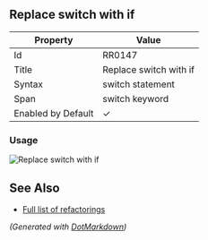 ## Replace switch with if

| Property           | Value                  |
| ------------------ | ---------------------- |
| Id                 | RR0147                 |
| Title              | Replace switch with if |
| Syntax             | switch statement       |
| Span               | switch keyword         |
| Enabled by Default | &#x2713;               |

### Usage

![Replace switch with if](../../images/refactorings/ReplaceSwitchWithIf.png)

## See Also

* [Full list of refactorings](Refactorings.md)


*\(Generated with [DotMarkdown](http://github.com/JosefPihrt/DotMarkdown)\)*